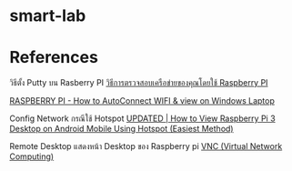 # smart-lab


# References
 วิธีตั้ง Putty บน Rasberry PI
[วิธีการตรวจสอบเครือข่ายของคุณโดยใช้ Raspberry PI](https://www.youtube.com/watch?v=zy9xis0IrpM)

[RASPBERRY PI - How to AutoConnect WIFI & view on Windows Laptop](https://www.youtube.com/watch?v=Z2Pjy7zpWZk)

Config Network กรณีใช้ Hotspot
[UPDATED | How to View Raspberry Pi 3 Desktop on Android Mobile Using Hotspot (Easiest Method)](https://www.youtube.com/watch?v=jHvJ-7lIyRSs)

Remote Desktop แสดงหน้า Desktop ของ Raspberry pi
[VNC (Virtual Network Computing)](https://www.raspberrypi.org/documentation/remote-access/vnc/)

